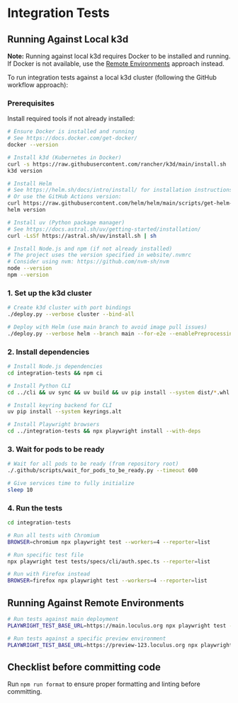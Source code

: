 # Integration Tests

## Running Against Local k3d

**Note:** Running against local k3d requires Docker to be installed and running. If Docker is not available, use the [Remote Environments](#running-against-remote-environments) approach instead.

To run integration tests against a local k3d cluster (following the GitHub workflow approach):

### Prerequisites

Install required tools if not already installed:

```sh
# Ensure Docker is installed and running
# See https://docs.docker.com/get-docker/
docker --version

# Install k3d (Kubernetes in Docker)
curl -s https://raw.githubusercontent.com/rancher/k3d/main/install.sh | bash
k3d version

# Install Helm
# See https://helm.sh/docs/intro/install/ for installation instructions
# Or use the GitHub Actions version:
curl https://raw.githubusercontent.com/helm/helm/main/scripts/get-helm-3 | bash
helm version

# Install uv (Python package manager)
# See https://docs.astral.sh/uv/getting-started/installation/
curl -LsSf https://astral.sh/uv/install.sh | sh

# Install Node.js and npm (if not already installed)
# The project uses the version specified in website/.nvmrc
# Consider using nvm: https://github.com/nvm-sh/nvm
node --version
npm --version
```

### 1. Set up the k3d cluster

```sh
# Create k3d cluster with port bindings
./deploy.py --verbose cluster --bind-all

# Deploy with Helm (use main branch to avoid image pull issues)
./deploy.py --verbose helm --branch main --for-e2e --enablePreprocessing --use-localhost-ip
```

### 2. Install dependencies

```sh
# Install Node.js dependencies
cd integration-tests && npm ci

# Install Python CLI
cd ../cli && uv sync && uv build && uv pip install --system dist/*.whl

# Install keyring backend for CLI
uv pip install --system keyrings.alt

# Install Playwright browsers
cd ../integration-tests && npx playwright install --with-deps
```

### 3. Wait for pods to be ready

```sh
# Wait for all pods to be ready (from repository root)
./.github/scripts/wait_for_pods_to_be_ready.py --timeout 600

# Give services time to fully initialize
sleep 10
```

### 4. Run the tests

```sh
cd integration-tests

# Run all tests with Chromium
BROWSER=chromium npx playwright test --workers=4 --reporter=list

# Run specific test file
npx playwright test tests/specs/cli/auth.spec.ts --reporter=list

# Run with Firefox instead
BROWSER=firefox npx playwright test --workers=4 --reporter=list
```

## Running Against Remote Environments

```sh
# Run tests against main deployment
PLAYWRIGHT_TEST_BASE_URL=https://main.loculus.org npx playwright test --reporter=list

# Run tests against a specific preview environment
PLAYWRIGHT_TEST_BASE_URL=https://preview-123.loculus.org npx playwright test --reporter=list
```

## Checklist before committing code

Run `npm run format` to ensure proper formatting and linting before committing.
